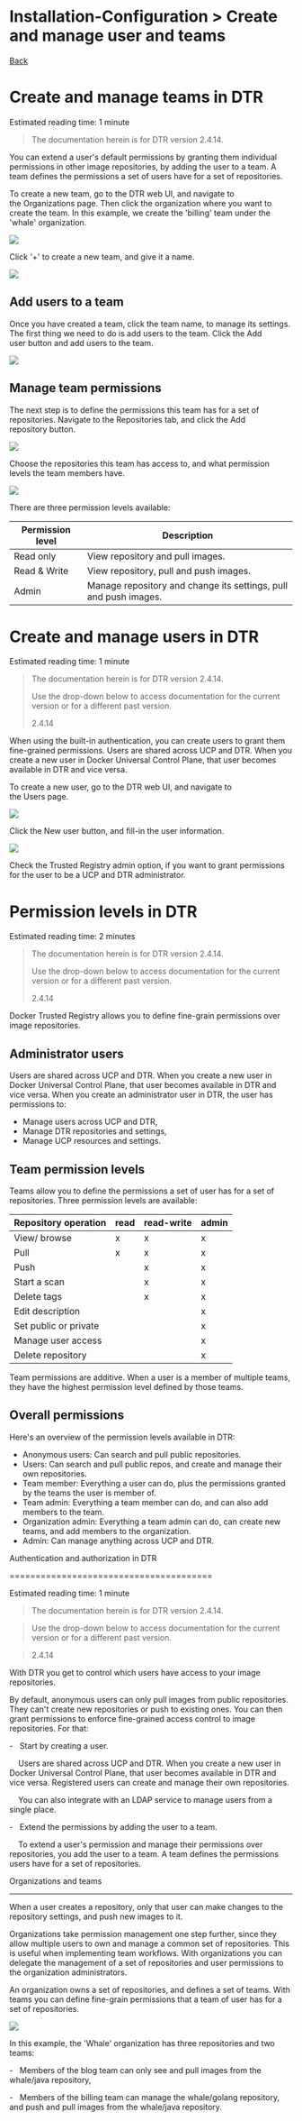 # Installation-Configuration > Create​​ and ​​manage ​​user​ ​and ​​teams

[Back](./ReadMe.md)

Create and manage teams in DTR
==============================

Estimated reading time: 1 minute

> The documentation herein is for DTR version 2.4.14.

You can extend a user's default permissions by granting them individual permissions in other image repositories, by adding the user to a team. A team defines the permissions a set of users have for a set of repositories.

To create a new team, go to the DTR web UI, and navigate to the Organizations page. Then click the organization where you want to create the team. In this example, we create the 'billing' team under the 'whale' organization.

![](https://docs.docker.com/datacenter/dtr/2.4/guides/images/create-and-manage-teams-1.png)

Click '+' to create a new team, and give it a name.

![](https://docs.docker.com/datacenter/dtr/2.4/guides/images/create-and-manage-teams-2.png)

Add users to a team[](https://docs.docker.com/datacenter/dtr/2.4/guides/admin/manage-users/create-and-manage-teams/#add-users-to-a-team)
----------------------------------------------------------------------------------------------------------------------------------------

Once you have created a team, click the team name, to manage its settings. The first thing we need to do is add users to the team. Click the Add user button and add users to the team.

![](https://docs.docker.com/datacenter/dtr/2.4/guides/images/create-and-manage-teams-3.png)

Manage team permissions[](https://docs.docker.com/datacenter/dtr/2.4/guides/admin/manage-users/create-and-manage-teams/#manage-team-permissions)
------------------------------------------------------------------------------------------------------------------------------------------------

The next step is to define the permissions this team has for a set of repositories. Navigate to the Repositories tab, and click the Add repository button.

![](https://docs.docker.com/datacenter/dtr/2.4/guides/images/create-and-manage-teams-4.png)

Choose the repositories this team has access to, and what permission levels the team members have.

![](https://docs.docker.com/datacenter/dtr/2.4/guides/images/create-and-manage-teams-5.png)

There are three permission levels available:

| Permission level | Description |
| --- | --- |
| Read only | View repository and pull images. |
| Read & Write | View repository, pull and push images. |
| Admin | Manage repository and change its settings, pull and push images. |

Create and manage users in DTR
==============================

Estimated reading time: 1 minute

> The documentation herein is for DTR version 2.4.14.
>
> Use the drop-down below to access documentation for the current version or for a different past version.
>
> 2.4.14

When using the built-in authentication, you can create users to grant them fine-grained permissions. Users are shared across UCP and DTR. When you create a new user in Docker Universal Control Plane, that user becomes available in DTR and vice versa.

To create a new user, go to the DTR web UI, and navigate to the Users page.

![](https://docs.docker.com/datacenter/dtr/2.4/guides/images/create-manage-users-1.png)

Click the New user button, and fill-in the user information.

![](https://docs.docker.com/datacenter/dtr/2.4/guides/images/create-manage-users-2.png)

Check the Trusted Registry admin option, if you want to grant permissions for the user to be a UCP and DTR administrator.

Permission levels in DTR
========================

Estimated reading time: 2 minutes

> The documentation herein is for DTR version 2.4.14.
>
> Use the drop-down below to access documentation for the current version or for a different past version.
>
> 2.4.14

Docker Trusted Registry allows you to define fine-grain permissions over image repositories.

Administrator users[](https://docs.docker.com/datacenter/dtr/2.4/guides/admin/manage-users/permission-levels/#administrator-users)
----------------------------------------------------------------------------------------------------------------------------------

Users are shared across UCP and DTR. When you create a new user in Docker Universal Control Plane, that user becomes available in DTR and vice versa. When you create an administrator user in DTR, the user has permissions to:

-   Manage users across UCP and DTR,
-   Manage DTR repositories and settings,
-   Manage UCP resources and settings.

Team permission levels[](https://docs.docker.com/datacenter/dtr/2.4/guides/admin/manage-users/permission-levels/#team-permission-levels)
----------------------------------------------------------------------------------------------------------------------------------------

Teams allow you to define the permissions a set of user has for a set of repositories. Three permission levels are available:

| Repository operation | read | read-write | admin |
| --- | --- | --- | --- |
| View/ browse | x | x | x |
| Pull | x | x | x |
| Push |   | x | x |
| Start a scan |   | x | x |
| Delete tags |   | x | x |
| Edit description |   |   | x |
| Set public or private |   |   | x |
| Manage user access |   |   | x |
| Delete repository |   |   | x |

Team permissions are additive. When a user is a member of multiple teams, they have the highest permission level defined by those teams.

Overall permissions[](https://docs.docker.com/datacenter/dtr/2.4/guides/admin/manage-users/permission-levels/#overall-permissions)
----------------------------------------------------------------------------------------------------------------------------------

Here's an overview of the permission levels available in DTR:

-   Anonymous users: Can search and pull public repositories.
-   Users: Can search and pull public repos, and create and manage their own repositories.
-   Team member: Everything a user can do, plus the permissions granted by the teams the user is member of.
-   Team admin: Everything a team member can do, and can also add members to the team.
-   Organization admin: Everything a team admin can do, can create new teams, and add members to the organization.
-   Admin: Can manage anything across UCP and DTR.

Authentication and authorization in DTR

=======================================

Estimated reading time: 1 minute

> The documentation herein is for DTR version 2.4.14.

>

> Use the drop-down below to access documentation for the current version or for a different past version.

>

> 2.4.14

With DTR you get to control which users have access to your image repositories.

By default, anonymous users can only pull images from public repositories. They can't create new repositories or push to existing ones. You can then grant permissions to enforce fine-grained access control to image repositories. For that:

-   Start by creating a user.

    Users are shared across UCP and DTR. When you create a new user in Docker Universal Control Plane, that user becomes available in DTR and vice versa. Registered users can create and manage their own repositories.

    You can also integrate with an LDAP service to manage users from a single place.

-   Extend the permissions by adding the user to a team.

    To extend a user's permission and manage their permissions over repositories, you add the user to a team. A team defines the permissions users have for a set of repositories.

Organizations and teams[](https://docs.docker.com/datacenter/dtr/2.4/guides/admin/manage-users/#organizations-and-teams)

------------------------------------------------------------------------------------------------------------------------

When a user creates a repository, only that user can make changes to the repository settings, and push new images to it.

Organizations take permission management one step further, since they allow multiple users to own and manage a common set of repositories. This is useful when implementing team workflows. With organizations you can delegate the management of a set of repositories and user permissions to the organization administrators.

An organization owns a set of repositories, and defines a set of teams. With teams you can define fine-grain permissions that a team of user has for a set of repositories.

![](https://docs.docker.com/datacenter/dtr/2.4/guides/images/authentication-authorization-1.svg)

In this example, the 'Whale' organization has three repositories and two teams:

-   Members of the blog team can only see and pull images from the whale/java repository,

-   Members of the billing team can manage the whale/golang repository, and push and pull images from the whale/java repository.